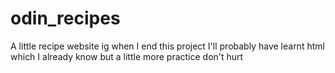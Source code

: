 # odin_recipes
A little recipe website ig
when I end this project I'll probably have learnt html which I already know
but a little more practice don't hurt

